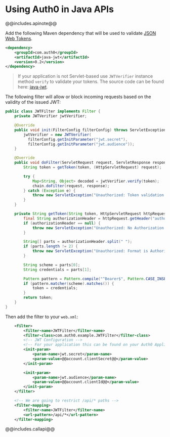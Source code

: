 # Using Auth0 in Java APIs

@@includes.apinote@@

Add the following Maven dependency that will be used to validate [JSON Web Tokens](jwt).

```xml
<dependency>
    <groupId>com.auth0</groupId>
    <artifactId>java-jwt</artifactId>
    <version>0.2</version>
</dependency>
```

> If your application is not Servlet-based use `JWTVerifier` instance method `verify` to validate your tokens. The source code can be found here: [java-jwt](https://github.com/auth0/java-jwt).

The following filter will allow or block incoming requests based on the validity of the issued JWT:
```java
public class JWTFilter implements Filter {
    private JWTVerifier jwtVerifier;

    @Override
    public void init(FilterConfig filterConfig) throws ServletException {
        jwtVerifier = new JWTVerifier(
          filterConfig.getInitParameter("jwt.secret"),
          filterConfig.getInitParameter("jwt.audience"));
    }

    @Override
    public void doFilter(ServletRequest request, ServletResponse response, FilterChain chain) throws IOException, ServletException {
        String token = getToken(token, (HttpServletRequest) request);

        try {
            Map<String, Object> decoded = jwtVerifier.verify(token);
            chain.doFilter(request, response);
        } catch (Exception e) {
            throw new ServletException("Unauthorized: Token validation failed", e);
        }
    }

    private String getToken(String token, HttpServletRequest httpRequest) throws ServletException {
        final String authorizationHeader = httpRequest.getHeader("authorization");
        if (authorizationHeader == null) {
            throw new ServletException("Unauthorized: No Authorization header was found");
        }

        String[] parts = authorizationHeader.split(" ");
        if (parts.length != 2) {
            throw new ServletException("Unauthorized: Format is Authorization: Bearer [token]");
        }

        String scheme = parts[0];
        String credentials = parts[1];

        Pattern pattern = Pattern.compile("^Bearer$", Pattern.CASE_INSENSITIVE);
        if (pattern.matcher(scheme).matches()) {
            token = credentials;
        }
        return token;
    }
}
```

Then add the filter to your `web.xml`:

```xml
    <filter>
        <filter-name>JWTFilter</filter-name>
        <filter-class>com.auth0.example.JWTFilter</filter-class>
        <!-- JWT Configuration -->
        <!-- For your application this can be found on your Auth0 Application Settings -->
        <init-param>
            <param-name>jwt.secret</param-name>
            <param-value>@@account.clientSecret@@</param-value>
        </init-param>

        <init-param>
            <param-name>jwt.audience</param-name>
            <param-value>@@account.clientId@@</param-value>
        </init-param>
    </filter>

    <!-- We are going to restrict /api/* paths -->
    <filter-mapping>
        <filter-name>JWTFilter</filter-name>
        <url-pattern>/api/*</url-pattern>
    </filter-mapping>
```



@@includes.callapi@@
